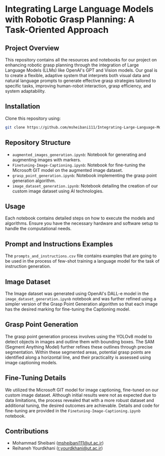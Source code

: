 # Integrating Large Language Models with Robotic Grasp Planning: A Task-Oriented Approach

## Project Overview
This repository contains all the resources and notebooks for our project on enhancing robotic grasp planning through the integration of Large Language Models (LLMs) like OpenAI's GPT and Vision models. Our goal is to create a flexible, adaptive system that interprets both visual data and natural language prompts to generate effective grasp strategies tailored to specific tasks, improving human-robot interaction, grasp efficiency, and system adaptability.

## Installation
Clone this repository using:
```bash
git clone https://github.com/msheibani111/Integrating-Large-Language-Models-with-Robotic-Grasp-Planning-A-Task-Oriented-Approach.git
```


## Repository Structure
- `augmented_images_generation.ipynb`: Notebook for generating and augmenting images with markers.
- `Finetuning-Image-Captioning.ipynb`: Notebook for fine-tuning the Microsoft GIT model on the augmented image dataset.
- `grasp_point_generation.ipynb`: Notebook implementing the grasp point generation algorithm.
- `image_dataset_generation.ipynb`: Notebook detailing the creation of our custom image dataset using AI technologies.

## Usage
Each notebook contains detailed steps on how to execute the models and algorithms. Ensure you have the necessary hardware and software setup to handle the computational needs.

## Prompt and Instructions Examples
The `prompts_and_instructions.csv` file contains examples that are going to be used in the process of few-shot training a language model for the task of instruction generation.

## Image Dataset 
The Image dataset was generated using OpenAI's DALL-e model in the `image_dataset_generation.ipynb` notebook and was further refined using a simpler version of the Grasp Point Generation algorithm so that each image has the desired marking for fine-tuning the Captioning model.

## Grasp Point Generation
The grasp point generation process involves using the YOLOv8 model to detect objects in images and outline them with bounding boxes. The SAM (Segment Anything Model) further refines these outlines through precise segmentation. Within these segmented areas, potential grasp points are identified along a horizontal line, and their practicality is assessed using image captioning models. 

## Fine-Tuning Details
We utilized the Microsoft GIT model for image captioning, fine-tuned on our custom image dataset. Although initial results were not as expected due to data limitations, the process revealed that with a more robust dataset and additional tuning, the desired outcomes are achievable. Details and code for fine-tuning are provided in the `Finetuning-Image-Captioning.ipynb` notebook.



## Contributions
- Mohammad Sheibani (msheibani111@ut.ac.ir)
- Reihaneh Yourdkhani (r.yourdkhani@ut.ac.ir)
